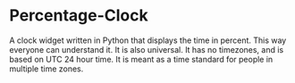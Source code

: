 # Percentage-Clock
A clock widget written in Python that displays the time in percent. This way everyone can understand it.
It is also universal. It has no timezones, and is based on UTC 24 hour time.
It is meant as a time standard for people in multiple time zones.
